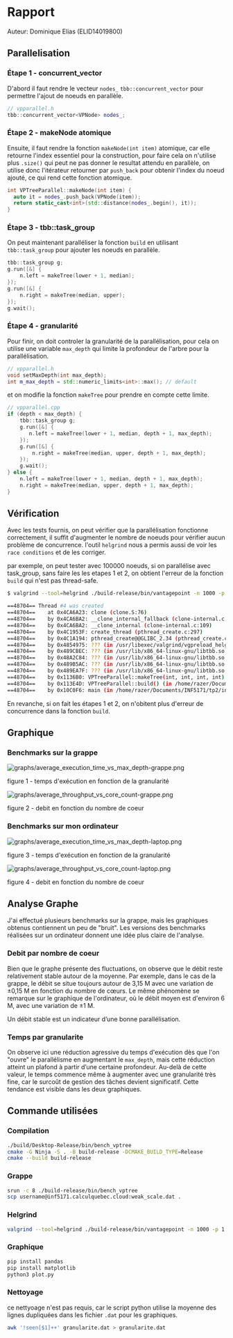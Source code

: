 # Rapport

Auteur:
Dominique Elias (ELID14019800)

## Parallelisation

### Étape 1 - concurrent_vector

D'abord il faut rendre le vecteur `nodes_` `tbb::concurrent_vector` pour permettre l'ajout de noeuds en parallèle.

```cpp
// vpparallel.h
tbb::concurrent_vector<VPNode> nodes_;
```

### Étape 2 - makeNode atomique

Ensuite, il faut rendre la fonction `makeNode(int item)` atomique, car elle retourne l'index essentiel pour la construction, pour faire cela on n'utilise plus `.size()` qui peut ne pas donner le resultat attendu en parallèle, on utilise donc l'itérateur retourner par `push_back` pour obtenir l'index du noeud ajouté, ce qui rend cette fonction atomique.

```cpp
int VPTreeParallel::makeNode(int item) {
  auto it = nodes_.push_back(VPNode(item));
  return static_cast<int>(std::distance(nodes_.begin(), it));
}
```

### Étape 3 - tbb::task_group

On peut maintenant paralléliser la fonction `build` en utilisant `tbb::task_group` pour ajouter les noeuds en parallèle.
```cpp
tbb::task_group g;
g.run([&] {
    n.left = makeTree(lower + 1, median);
});
g.run([&] {
    n.right = makeTree(median, upper);
});
g.wait();
```

### Étape 4 - granularité

Pour finir, on doit controler la granularité de la parallélisation, pour cela on utilise une variable `max_depth` qui limite la profondeur de l'arbre pour la parallélisation.

```cpp
// vpparallel.h
void setMaxDepth(int max_depth);
int m_max_depth = std::numeric_limits<int>::max(); // default
```

et on modifie la fonction `makeTree` pour prendre en compte cette limite.

```cpp
// vpparallel.cpp
if (depth < max_depth) {
    tbb::task_group g;
    g.run([&] {
       n.left = makeTree(lower + 1, median, depth + 1, max_depth);
    });
    g.run([&] {
        n.right = makeTree(median, upper, depth + 1, max_depth);
    });
    g.wait();
} else {
    n.left = makeTree(lower + 1, median, depth + 1, max_depth);
    n.right = makeTree(median, upper, depth + 1, max_depth);
}
```

## Vérification

Avec les tests fournis, on peut vérifier que la parallélisation fonctionne correctement, il suffit d'augmenter le nombre de noeuds pour vérifier aucun problème de concurrence. l'outil `helgrind` nous a permis aussi de voir les `race conditions` et de les corriger.

par exemple, on peut tester avec 100000 noeuds, si on parallélise avec task_group, sans faire les les etapes 1 et 2, on obtient l'erreur de la fonction `build` qui n'est pas thread-safe.

```sh
$ valgrind --tool=helgrind ./build-release/bin/vantagepoint -n 1000 -p 1

==48704== Thread #4 was created
==48704==    at 0x4CA6A23: clone (clone.S:76)
==48704==    by 0x4CA6BA2: __clone_internal_fallback (clone-internal.c:64)
==48704==    by 0x4CA6BA2: __clone_internal (clone-internal.c:109)
==48704==    by 0x4C1953F: create_thread (pthread_create.c:297)
==48704==    by 0x4C1A194: pthread_create@@GLIBC_2.34 (pthread_create.c:836)
==48704==    by 0x4854975: ??? (in /usr/libexec/valgrind/vgpreload_helgrind-amd64-linux.so)
==48704==    by 0x489CBEC: ??? (in /usr/lib/x86_64-linux-gnu/libtbb.so.12.11)
==48704==    by 0x48A2C84: ??? (in /usr/lib/x86_64-linux-gnu/libtbb.so.12.11)
==48704==    by 0x489B5AC: ??? (in /usr/lib/x86_64-linux-gnu/libtbb.so.12.11)
==48704==    by 0x489EA7F: ??? (in /usr/lib/x86_64-linux-gnu/libtbb.so.12.11)
==48704==    by 0x1136B0: VPTreeParallel::makeTree(int, int, int, int) (in /home/razer/Documents/INF5171/tp2/inf5171-243-tp2-v2/build-release/bin/vantagepoint)
==48704==    by 0x113E4D: VPTreeParallel::build() (in /home/razer/Documents/INF5171/tp2/inf5171-243-tp2-v2/build-release/bin/vantagepoint)
==48704==    by 0x10C0F6: main (in /home/razer/Documents/INF5171/tp2/inf5171-243-tp2-v2/build-release/bin/vantagepoint)

```

En revanche, si on fait les étapes 1 et 2, on n'obitent plus d'erreur de concurrence dans la fonction `build`.

## Graphique

### Benchmarks sur la grappe

![graphs/average_execution_time_vs_max_depth-grappe.png](graphs/average_execution_time_vs_max_depth-grappe.png)

figure 1 - temps d'exécution en fonction de la granularité


![graphs/average_throughput_vs_core_count-grappe.png](graphs/average_throughput_vs_core_count-grappe.png)

figure 2 - debit en fonction du nombre de coeur

### Benchmarks sur mon ordinateur

![graphs/average_execution_time_vs_max_depth-laptop.png](graphs/average_execution_time_vs_max_depth-laptop.png)

figure 3 - temps d'exécution en fonction de la granularité

![graphs/average_throughput_vs_core_count-laptop.png](graphs/average_throughput_vs_core_count-laptop.png)

figure 4 - debit en fonction du nombre de coeur

## Analyse Graphe

J'ai effectué plusieurs benchmarks sur la grappe, mais les graphiques obtenus contiennent un peu de "bruit". Les versions des benchmarks réalisées sur un ordinateur donnent une idée plus claire de l'analyse.

### Debit par nombre de coeur
Bien que le graphe présente des fluctuations, on observe que le débit reste relativement stable autour de la moyenne. Par exemple, dans le cas de la grappe, le débit se situe toujours autour de 3,15 M avec une variation de ±0,15 M en fonction du nombre de cœurs. Le même phénomène se remarque sur le graphique de  l'ordinateur, où le débit moyen est d'environ 6 M, avec une variation de ±1 M.

Un débit stable est un indicateur d’une bonne parallélisation.

### Temps par granularite

On observe ici une réduction agressive du temps d'exécution dès que l'on "ouvre" le parallélisme en augmentant le `max_depth`, mais cette réduction atteint un plafond à partir d’une certaine profondeur. Au-delà de cette valeur, le temps commence même à augmenter avec une granularité très fine, car le surcoût de gestion des tâches devient significatif. Cette tendance est visible dans les deux graphiques.

## Commande utilisées

### Compilation 

```sh
./build/Desktop-Release/bin/bench_vptree 
cmake -G Ninja -S . -B build-release -DCMAKE_BUILD_TYPE=Release
cmake --build build-release
```

### Grappe

```sh
srun -c 8 ./build-release/bin/bench_vptree 
scp username@inf5171.calculquebec.cloud:weak_scale.dat .
```

### Helgrind

```sh
valgrind --tool=helgrind ./build-release/bin/vantagepoint -n 1000 -p 1
```

### Graphique

```sh
pip install pandas
pip install matplotlib
python3 plot.py
```

### Nettoyage

ce nettyoage n'est pas requis, car le script python utilise la moyenne des lignes dupliquées dans les fichier `.dat` pour les graphiques.

```sh
awk '!seen[$1]++' granularite.dat > granularite.dat
```